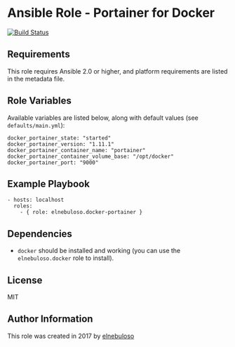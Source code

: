 # Ansible Role - Portainer for Docker

[![Build Status](https://travis-ci.org/elnebuloso/ansible-role-docker-portainer.svg?branch=master)](https://travis-ci.org/elnebuloso/ansible-role-docker-portainer)

## Requirements

This role requires Ansible 2.0 or higher, and platform requirements are listed in the metadata file.

## Role Variables

Available variables are listed below, along with default values (see `defaults/main.yml`):

```
docker_portainer_state: "started"
docker_portainer_version: "1.11.1"
docker_portainer_container_name: "portainer"
docker_portainer_container_volume_base: "/opt/docker"
docker_portainer_port: "9000"
```

## Example Playbook

```
- hosts: localhost
  roles:
    - { role: elnebuloso.docker-portainer }
```

## Dependencies

- `docker` should be installed and working (you can use the `elnebuloso.docker` role to install).

##  License

MIT

##  Author Information

This role was created in 2017 by [elnebuloso](https://github.com/elnebuloso/)